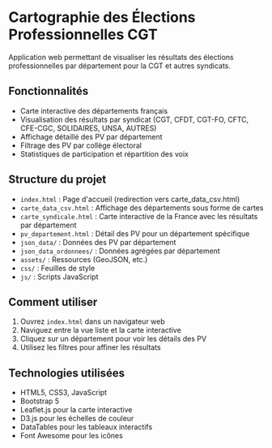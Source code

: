 # Cartographie des Élections Professionnelles CGT

Application web permettant de visualiser les résultats des élections professionnelles par département pour la CGT et autres syndicats.

## Fonctionnalités

- Carte interactive des départements français
- Visualisation des résultats par syndicat (CGT, CFDT, CGT-FO, CFTC, CFE-CGC, SOLIDAIRES, UNSA, AUTRES)
- Affichage détaillé des PV par département
- Filtrage des PV par collège électoral
- Statistiques de participation et répartition des voix

## Structure du projet

- `index.html` : Page d'accueil (redirection vers carte_data_csv.html)
- `carte_data_csv.html` : Affichage des départements sous forme de cartes
- `carte_syndicale.html` : Carte interactive de la France avec les résultats par département
- `pv_departement.html` : Détail des PV pour un département spécifique
- `json_data/` : Données des PV par département
- `json_data_ordonnees/` : Données agrégées par département
- `assets/` : Ressources (GeoJSON, etc.)
- `css/` : Feuilles de style
- `js/` : Scripts JavaScript

## Comment utiliser

1. Ouvrez `index.html` dans un navigateur web
2. Naviguez entre la vue liste et la carte interactive
3. Cliquez sur un département pour voir les détails des PV
4. Utilisez les filtres pour affiner les résultats

## Technologies utilisées

- HTML5, CSS3, JavaScript
- Bootstrap 5
- Leaflet.js pour la carte interactive
- D3.js pour les échelles de couleur
- DataTables pour les tableaux interactifs
- Font Awesome pour les icônes
